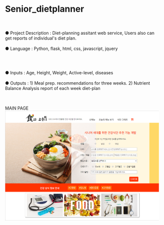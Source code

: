 # Senior_dietplanner
<br>

<br>
● Project Description : Diet-planning assitant web service, Users also can get reports of individual's diet plan.<br><br>
● Language : Python, flask, html, css, javascript, jquery

<br><br>

● Inputs : Age, Height, Weight, Active-level, diseases <br><br>
● Outputs : 1) Meal prep. recommendations for three weeks. 2) Nutrient Balance Analysis report of each week diet-plan

<br><br>
MAIN PAGE
![mainP](./img/mainP.PNG)

